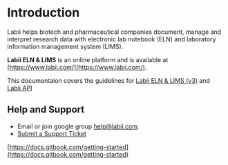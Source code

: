 # Introduction

Labii helps biotech and pharmaceutical companies document, manage and interpret research data with electronic lab notebook \(ELN\) and laboratory information management system \(LIMS\).

**Labii ELN & LIMS** is an online platform and is available at [https://www.labii.com/](https://www.labii.com/).

This documentaion covers the guidelines for [Labii ELN & LIMS \(v3\)](https://v3.labii.com) and [Labii API](https://api.labii.com)

## Help and Support

* Email or join google group help@labii.com.
* [Submit a Support Ticket](./)

[https://docs.gitbook.com/getting-started](https://docs.gitbook.com/getting-started)

